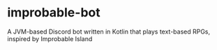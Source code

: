 # improbable-bot
A JVM-based Discord bot written in Kotlin that plays text-based RPGs, inspired by Improbable Island
